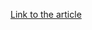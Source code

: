[Link to the article](https://www.proofpoint.com/us/blog/threat-insight/security-brief-ta547-targets-german-organizations-rhadamanthys-stealer)
